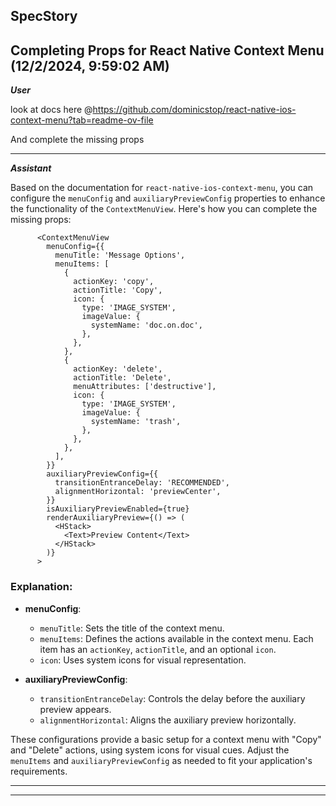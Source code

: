 ## SpecStory

## Completing Props for React Native Context Menu (12/2/2024, 9:59:02 AM)

_**User**_

look at docs here @https://github.com/dominicstop/react-native-ios-context-menu?tab=readme-ov-file 

And complete the missing props

---

_**Assistant**_

Based on the documentation for `react-native-ios-context-menu`, you can configure the `menuConfig` and `auxiliaryPreviewConfig` properties to enhance the functionality of the `ContextMenuView`. Here's how you can complete the missing props:

```typescript:components/Chat/Message/message-content-types/message-simple-text.tsx
      <ContextMenuView
        menuConfig={{
          menuTitle: 'Message Options',
          menuItems: [
            {
              actionKey: 'copy',
              actionTitle: 'Copy',
              icon: {
                type: 'IMAGE_SYSTEM',
                imageValue: {
                  systemName: 'doc.on.doc',
                },
              },
            },
            {
              actionKey: 'delete',
              actionTitle: 'Delete',
              menuAttributes: ['destructive'],
              icon: {
                type: 'IMAGE_SYSTEM',
                imageValue: {
                  systemName: 'trash',
                },
              },
            },
          ],
        }}
        auxiliaryPreviewConfig={{
          transitionEntranceDelay: 'RECOMMENDED',
          alignmentHorizontal: 'previewCenter',
        }}
        isAuxiliaryPreviewEnabled={true}
        renderAuxiliaryPreview={() => (
          <HStack>
            <Text>Preview Content</Text>
          </HStack>
        )}
      >
```

### Explanation:
- **menuConfig**: 
  - `menuTitle`: Sets the title of the context menu.
  - `menuItems`: Defines the actions available in the context menu. Each item has an `actionKey`, `actionTitle`, and an optional `icon`.
  - `icon`: Uses system icons for visual representation.

- **auxiliaryPreviewConfig**:
  - `transitionEntranceDelay`: Controls the delay before the auxiliary preview appears.
  - `alignmentHorizontal`: Aligns the auxiliary preview horizontally.

These configurations provide a basic setup for a context menu with "Copy" and "Delete" actions, using system icons for visual cues. Adjust the `menuItems` and `auxiliaryPreviewConfig` as needed to fit your application's requirements.

---



---

